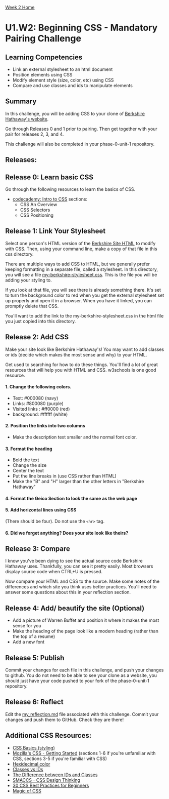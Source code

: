 [Week 2 Home](../)

# U1.W2: Beginning CSS - Mandatory Pairing Challenge

## Learning Competencies
- Link an external stylesheet to an html document
- Position elements using CSS
- Modify element style (size, color, etc) using CSS
- Compare and use classes and ids to manipulate elements

## Summary
In this challenge, you will be adding CSS to your clone of [Berkshire Hathaway's website](http://www.berkshirehathaway.com/).

Go through Releases 0 and 1 prior to pairing. Then get together with your pair for releases 2, 3, and 4.

This challenge will also be completed in your phase-0-unit-1 repository.

## Releases:

## Release 0: Learn basic CSS

Go through the following resources to learn the basics of CSS.
- [codecademy: Intro to CSS](http://www.codecademy.com/en/tracks/web) sections:
    - CSS An Overview
    - CSS Selectors
    - CSS Positioning

## Release 1: Link Your Stylesheet
Select one person's HTML version of the [Berkshire Site HTML](../beginning-html/my-berkshire-site.html) to modify with CSS. Then, using your command line, make a copy of that file in this css directory.

There are multiple ways to add CSS to HTML, but we generally prefer keeping formatting in a separate file, called a stylesheet. In this directory, you will see a file [my-berkshire-stylesheet.css](my-berkshire-stylesheet.css). This is the file you will be adding your styling to.

If you look at that file, you will see there is already something there. It's set to turn the background color to red when you get the external stylesheet set up properly and open it in a browser. When you have it linked, you can promptly delete that CSS.

You'll want to add the link to the my-berkshire-stylesheet.css in the html file you just copied into this directory.

## Release 2: Add CSS
Make your site look like Berkshire Hathaway's! You may want to add classes or ids (decide which makes the most sense and why) to your HTML.

Get used to searching for how to do these things. You'll find a lot of great resources that will help you with HTML and CSS. w3schools is one good resource.

#### 1. Change the following colors.
  - Text:  #000080 (navy)
  - Links: #800080 (purple)
  - Visited links : #ff0000 (red)
  - background: #ffffff (white)

#### 2. Position the links into two columns
  - Make the description text smaller and the normal font color.

#### 3. Format the heading
  - Bold the text
  - Change the size
  - Center the text
  - Put the line breaks in (use CSS rather than HTML)
  - Make the "B" and "H" larger than the other letters in "Berkshire Hathaway"

#### 4. Format the Geico Section to look the same as the web page

#### 5. Add horizontal lines using CSS
(There should be four). Do not use the `<hr>` tag.

#### 6. Did we forget anything? Does your site look like theirs?


## Release 3: Compare
I know you've been dying to see the actual source code Berkshire Hathaway uses. Thankfully, you can see it pretty easily. Most browsers display source code when CTRL+U is pressed.

Now compare your HTML and CSS to the source. Make some notes of the differences and which site you think uses better practices. You'll need to answer some questions about this in your reflection section.

## Release 4: Add/ beautify the site (Optional)
  - Add a picture of Warren Buffet and position it where it makes the most sense for you
  - Make the heading of the page look like a modern heading (rather than the top of a resume)
  - Add a new font

## Release 5: Publish
Commit your changes for each file in this challenge, and push your changes to github. You do not need to be able to see your clone as a website, you should just have your code pushed to your fork of the phase-0-unit-1 repository.

## Release 6: Reflect
Edit the [my_reflection.md](my_reflection.md) file associated with this challenge. Commit your changes and push them to GitHub. Check they are there!

## Additional CSS Resources:

* [CSS Basics (styling) ](http://www.cssbasics.com/introduction-to-css/)
* [Mozilla's CSS - Getting Started](https://developer.mozilla.org/en-US/docs/Web/Guide/CSS/Getting_started) (sections 1-6 if you're unfamiliar with CSS, sections 3-5 if you're familiar with CSS)
* [Hexidecimal color](http://skillcrush.com/2012/05/07/hexadecimal/)
* [Classes vs IDs](http://skillcrush.com/2013/01/28/understanding-css-classes-vs-ids/)
* [The Difference between IDs and Classes](http://css-tricks.com/the-difference-between-id-and-class/)
* [SMACCS - CSS Design Thinking](https://smacss.com/book/categorizing)
* [30 CSS Best Practices for Beginners](http://code.tutsplus.com/tutorials/30-css-best-practices-for-beginners--net-6741)
* [Magic of CSS](http://adamschwartz.co/magic-of-css/)

